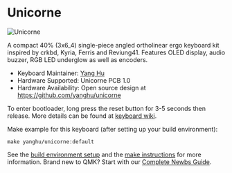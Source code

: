 # Unicorne

![Unicorne](https://imgur.com/g1nN3b4h.jpg)

A compact 40% (3x6\_4) single-piece angled ortholinear ergo keyboard kit inspired by crkbd, Kyria, Ferris and Reviung41. Features OLED display, audio buzzer, RGB LED underglow as well as encoders.

* Keyboard Maintainer: [Yang Hu](https://github.com/yanghu)
* Hardware Supported: Unicorne PCB 1.0
* Hardware Availability: Open source design at https://github.com/yanghu/unicorne

To enter bootloader, long press the reset button for 3-5 seconds then release. More details can be found at [keyboard wiki](https://github.com/yanghu/unicorne/wiki/Build-guide#testing-the-board). 

Make example for this keyboard (after setting up your build environment):

    make yanghu/unicorne:default

See the [build environment setup](https://docs.qmk.fm/#/getting_started_build_tools) and the [make instructions](https://docs.qmk.fm/#/getting_started_make_guide) for more information. Brand new to QMK? Start with our [Complete Newbs Guide](https://docs.qmk.fm/#/newbs).
